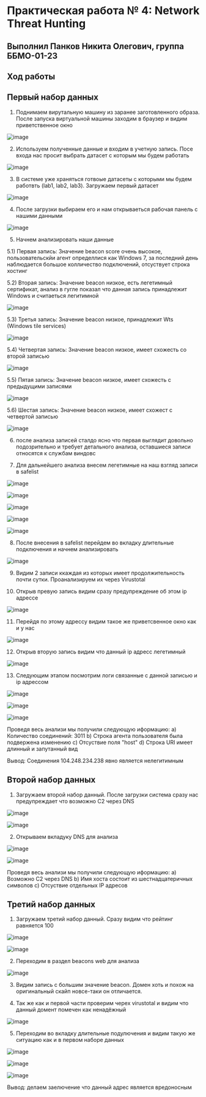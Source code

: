 # Практическая работа № 4: Network Threat Hunting
## Выполнил Панков Никита Олегович, группа ББМО-01-23
## Ход работы

## Первый набор данных

1) Поднимаем вирутальную машину из заранее заготовленного образа. После запуска виртуальной машины заходим в браузер и видим приветственное окно

![image](Фото/1.png)

2) Используем полученные данные и входим в учетную запись. Посе входа нас просит выбрать датасет с которым мы будем работать

![image](Фото/2.png)

3) В системе уже храняться готвоые датасеты с которыми мы будем работвть (lab1, lab2, lab3). Загружаем первый датасет

![image](Фото/3.png)

4) После загрузки выбираем его и нам открываеться рабочая панель с нашими данными

![image](Фото/4.png)

5) Начнем анализировать наши данные

5.1) Первая запись: Значение beacon score очень высокое, пользовательскйи агент определлися как Windows 7, за последний день наблюдается большое колличество подключений, отсуствует строка хостинг

5.2) Вторая запись: Значение beacon низкое, есть легетимный сертификат, анализ в гугле показал что данная запись принадлежит Windows и считаеться легитимной 

![image](Фото/5.png)

5.3) Третья запись: Значение beacon низкое, принадлежит Wts (Windows tile services)

![image](Фото/6.png)

5.4) Четвертая запись: Значение beacon низкое, имеет схожесть со второй записью

![image](Фото/7.png)

5.5) Пятая запись: Значение beacon низкое, имеет схожесть с предыдущими записями

![image](Фото/8.png)

5.6) Шестая запись: Значение beacon низкое, имеет схожест с четвертой записью

![image](Фото/9.png)

6) после анализа записей сталдо ясно что первая выглядит довольно подозрительно и требует детального анализа, оставшиеся записи относятся к службам виндовс

7) Для дальнейшего анализа внесем легетимные на наш взгляд записи в safelist

![image](Фото/10.png)

![image](Фото/11.png)

![image](Фото/12.png)

![image](Фото/13.png)

![image](Фото/14.png)

8) После внесения в safelist перейдем во вкладку длительные подключения и начнем анализировать

![image](Фото/15.png)

9)  Видим 2 записи ккаждая из которых имеет продолжительность почти сутки. Проанализируем их через Virustotal

10)  Открыв превую запись видим сразу предупреждение об этом ip адрессе

![image](Фото/16.png)

11)  Перейдя по этому адрессу видим такое же приветсвенное окно как и у нас

![image](Фото/17.png)

12)  Открыв вторую запись видим что данный ip адресс легетимный

![image](Фото/18.png)

13)  Следующим этапом посмотрим логи связанные с данной записью и ip адрессом

![image](Фото/19.png)

![image](Фото/20.png)

![image](Фото/21.png)

Проведя весь анализи мы получили следующую иформацию: 
a) Количество соединений: 3011
b) Cтрока агента пользователя была подвержена изменению
с) Отсуствие поля "host"
d) Строка URI имеет длинный и запутанный вид

Вывод: Соединения 104.248.234.238 явно является нелегитимным

## Второй набор данных

1) Загружаем второй набор данный. После загрузки система сразу нас предупреждает что возможно C2 через DNS

![image](Фото/22.png)

![image](Фото/23.png)

2) Открываем вкладуку DNS для анализа

![image](Фото/24.png)

![image](Фото/25.png)

Проведя весь анализи мы получили следующую иформацию: 
a) Возможно C2 через DNS
b) Имя хоста состоит из шестнадцатеричных символов
с) Отсуствие отдельных IP адресов

## Третий набор данных

1) Загружаем третий набор данный. Сразу видим что рейтинг равняется 100

![image](Фото/26.png)

![image](Фото/27.png)

2) Переходим в раздел beacons web для анализа

![image](Фото/28.png)

3) Видим запись с большим значение beacon. Домен хоть и похож на оригинальный скайп новсе-таки он отличается.

4) Так же как и первой части проверим черех virustotal и видим что данный домент помечен как ненадёжный

![image](Фото/29.png)

5)  Переходим во вкладку длительные подулючения и видим такую же ситуацию как и в первом наборе данных

![image](Фото/30.png)

![image](Фото/31.png)

![image](Фото/32.png)

Вывод: делаем заелючение что данный адрес является вредоносным



